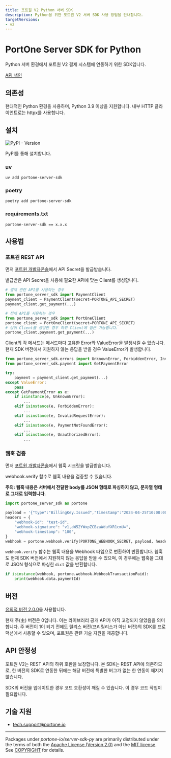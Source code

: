 ```yaml
---
title: 포트원 V2 Python 서버 SDK
description: Python을 위한 포트원 V2 서버 SDK 사용 방법을 안내합니다.
targetVersions:
- v2
---
```


# PortOne Server SDK for Python

Python 서버 환경에서 포트원 V2 결제 시스템에 연동하기 위한 SDK입니다.

[API 색인](https://portone-io.github.io/server-sdk/py/)

## 의존성

현대적인 Python 환경을 사용하며, Python 3.9 이상을 지원합니다. 내부 HTTP
클라이언트로는 httpx를 사용합니다.

## 설치

![PyPI - Version](https://img.shields.io/pypi/v/portone-server-sdk)

PyPI를 통해 설치합니다.

### uv

```shell
uv add portone-server-sdk
```

### poetry

```shell
poetry add portone-server-sdk
```

### requirements.txt

```requirement
portone-server-sdk == x.x.x
```

## 사용법

### 포트원 REST API

먼저
[포트원 개발자콘솔](https://admin.portone.io/integration-v2/manage/api-keys?version=v2)에서
API Secret을 발급받습니다.

발급받은 API Secret을 사용해 필요한 API에 맞는 Client를 생성합니다.

```python
# 결제 관련 API를 사용하는 경우
from portone_server_sdk import PaymentClient
payment_client = PaymentClient(secret=PORTONE_API_SECRET)
payment_client.get_payment(...)

# 전체 API를 사용하는 경우
from portone_server_sdk import PortOneClient
portone_client = PortOneClient(secret=PORTONE_API_SECRET)
# 상위 Client를 생성한 경우 하위 Client에 접근 가능합니다.
portone_client.payment.get_payment(...)
```

Client의 각 메서드는 메서드마다 고유한 Error와 ValueError을 발생시킬 수
있습니다. 현재 SDK 버전에서 지원하지 않는 응답을 받을 경우 ValueError가
발생합니다.

```python
from portone_server_sdk.errors import UnknownError, ForbiddenError, InvalidRequestError, PaymentNotFoundError, UnauthorizedError
from portone_server_sdk.payment import GetPaymentError

try:
    payment = payment_client.get_payment(...)
except ValueError:
    pass
except GetPaymentError as e:
    if isinstance(e, UnknownError):
        ...
    elif isinstance(e, ForbiddenError):
        ...
    elif isinstance(e, InvalidRequestError):
        ...
    elif isinstance(e, PaymentNotFoundError):
        ...
    elif isinstance(e, UnauthorizedError):
        ...
```

### 웹훅 검증

먼저
[포트원 개발자콘솔](https://admin.portone.io/integration-v2/manage/webhook?version=V2)에서
웹훅 시크릿을 발급받습니다.

webhook.verify 함수로 웹훅 내용을 검증할 수 있습니다.

**주의: 웹훅 내용은 서버에서 전달한 body를 JSON 형태로 파싱하지 않고, 문자열
형태로 그대로 입력합니다.**

```python
import portone_server_sdk as portone

payload = '{"type":"BillingKey.Issued","timestamp":"2024-04-25T10:00:00.000Z","data":{"storeId":"store-61e0db3d-b967-47db-8b50-96002da90d55","billingKey":"billing-key-75ae3cab-6afe-422d-bf34-3a7b1762451d"}}'
headers = {
    "webhook-id": "test-id",
    "webhook-signature": "v1,aW52YWxpZCBzaWduYXR1cmU=",
    "webhook-timestamp": "100",
}
webhook = portone.webhook.verify(PORTONE_WEBHOOK_SECRET, payload, headers)
```

`webhook.verify` 함수는 웹훅 내용을 Webhook 타입으로 변환하여 반환합니다. 웹훅도
현재 SDK 버전에서 지원하지 않는 응답을 받을 수 있으며, 이 경우에는 웹훅을 그대로
JSON 형식으로 파싱한 `dict` 값을 반환합니다.

```python
if isinstance(webhook, portone.webhook.WebhookTransactionPaid):
    print(webhook.data.paymentId)
```

## 버전

[유의적 버전 2.0.0](https://semver.org/spec/v2.0.0.html)을 사용합니다.

현재 주(主) 버전은 0입니다. 이는 라이브러리 공개 API가 아직 고정되지 않았음을
의미합니다. 주 버전이 1이 되기 전에도 릴리스 버전(프리릴리스가 아닌 버전)의
SDK를 프로덕션에서 사용할 수 있으며, 포트원은 관련 기술 지원을 제공합니다.

## API 안정성

포트원 V2는 REST API의 하위 호환을 보장합니다. 본 SDK는 REST API에 의존하므로,
한 버전의 SDK로 연동한 뒤에는 해당 버전에 특별한 버그가 없는 한 연동이 깨지지
않습니다.

SDK의 버전을 업데이트한 경우 코드 호환성이 깨질 수 있습니다. 이 경우 코드 작업이
필요합니다.

## 기술 지원

- tech.support@portone.io

---

Packages under _portone-io/server-sdk-py_ are primarily distributed under the
terms of both the [Apache License (Version 2.0)] and the [MIT license]. See
[COPYRIGHT] for details.

[MIT license]: LICENSE-MIT
[Apache License (Version 2.0)]: LICENSE-APACHE
[COPYRIGHT]: COPYRIGHT
